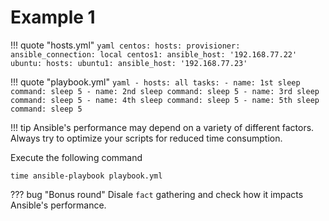 # Example 1

!!! quote "hosts.yml"
    ```yaml
    centos:
      hosts:
        provisioner:
          ansible_connection: local
        centos1:
          ansible_host: '192.168.77.22'
    ubuntu:
      hosts:
        ubuntu1:
          ansible_host: '192.168.77.23'
    ```

!!! quote "playbook.yml"
    ```yaml
    - hosts: all
      tasks:
        - name: 1st sleep
          command: sleep 5
        - name: 2nd sleep
          command: sleep 5
        - name: 3rd sleep
          command: sleep 5
        - name: 4th sleep
          command: sleep 5
        - name: 5th sleep
          command: sleep 5
    ```


!!! tip
    Ansible's performance may depend on a variety of different factors. Always try to optimize your scripts for reduced time consumption.

Execute the following command
```
time ansible-playbook playbook.yml
```

??? bug "Bonus round"
    Disale `fact` gathering and check how it impacts Ansible's performance.
